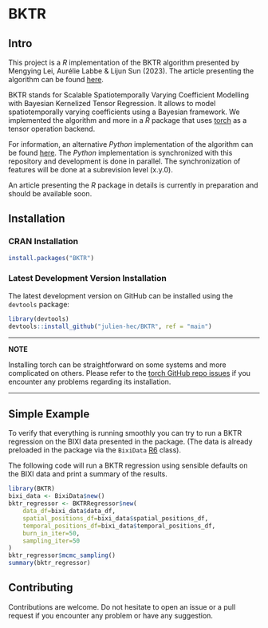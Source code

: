 
<!-- README.md is a file that contains the information that will be displayed on the GitHub repository page. -->

# BKTR

## Intro
This project is a *R* implementation of the BKTR algorithm presented by Mengying Lei, Aurélie Labbe & Lijun Sun (2023).
The article presenting the algorithm can be found [here](https://arxiv.org/abs/2109.00046).

BKTR stands for Scalable Spatiotemporally Varying Coefficient Modelling with Bayesian Kernelized Tensor Regression.
It allows to model spatiotemporally varying coefficients using a Bayesian framework.
We implemented the algorithm and more in a *R* package that uses [torch](https://torch.mlverse.org/) as a tensor operation backend.

For information, an alternative *Python* implementation of the algorithm can be found [here](https://github.com/julien-hec/pyBKTR).
The *Python* implementation is synchronized with this repository and development is done in parallel.
The synchronization of features will be done at a subrevision level (x.y.0).

An article presenting the *R* package in details is currently in preparation and should be available soon.

## Installation

### CRAN Installation
```r
install.packages("BKTR")
```

### Latest Development Version Installation
The latest development version on GitHub can be installed using the `devtools` package:
```r
library(devtools)
devtools::install_github("julien-hec/BKTR", ref = "main")
```

---

**NOTE**

Installing torch can be straightforward on some systems and more complicated on others. Please refer to the [torch GitHub repo issues](https://github.com/mlverse/torch/issues) if you encounter any problems regarding its installation.

---

## Simple Example
To verify that everything is running smoothly you can try to run a BKTR regression on the BIXI data presented in the package. (The data is already preloaded in the package via the `BixiData` [R6](https://r6.r-lib.org/articles/Introduction.html) class).

The following code will run a BKTR regression using sensible defaults on the BIXI data and print a summary of the results.
```r
library(BKTR)
bixi_data <- BixiData$new()
bktr_regressor <- BKTRRegressor$new(
    data_df=bixi_data$data_df,
    spatial_positions_df=bixi_data$spatial_positions_df,
    temporal_positions_df=bixi_data$temporal_positions_df,
    burn_in_iter=50,
    sampling_iter=50
)
bktr_regressor$mcmc_sampling()
summary(bktr_regressor)
```

## Contributing
Contributions are welcome. Do not hesitate to open an issue or a pull request if you encounter any problem or have any suggestion.
